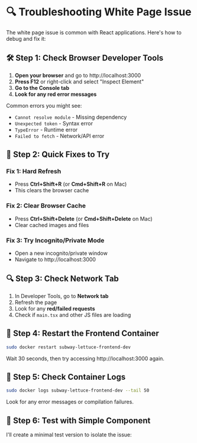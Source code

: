 # 🔍 Troubleshooting White Page Issue

The white page issue is common with React applications. Here's how to debug and fix it:

## 🛠️ Step 1: Check Browser Developer Tools

1. **Open your browser** and go to http://localhost:3000
2. **Press F12** or right-click and select "Inspect Element"
3. **Go to the Console tab**
4. **Look for any red error messages**

Common errors you might see:
- `Cannot resolve module` - Missing dependency
- `Unexpected token` - Syntax error
- `TypeError` - Runtime error
- `Failed to fetch` - Network/API error

## 🔧 Step 2: Quick Fixes to Try

### Fix 1: Hard Refresh
- Press **Ctrl+Shift+R** (or **Cmd+Shift+R** on Mac)
- This clears the browser cache

### Fix 2: Clear Browser Cache
- Press **Ctrl+Shift+Delete** (or **Cmd+Shift+Delete** on Mac)
- Clear cached images and files

### Fix 3: Try Incognito/Private Mode
- Open a new incognito/private window
- Navigate to http://localhost:3000

## 🔍 Step 3: Check Network Tab

1. In Developer Tools, go to **Network tab**
2. Refresh the page
3. Look for any **red/failed requests**
4. Check if `main.tsx` and other JS files are loading

## 🚀 Step 4: Restart the Frontend Container

```bash
sudo docker restart subway-lettuce-frontend-dev
```

Wait 30 seconds, then try accessing http://localhost:3000 again.

## 🔧 Step 5: Check Container Logs

```bash
sudo docker logs subway-lettuce-frontend-dev --tail 50
```

Look for any error messages or compilation failures.

## 🎯 Step 6: Test with Simple Component

I'll create a minimal test version to isolate the issue: